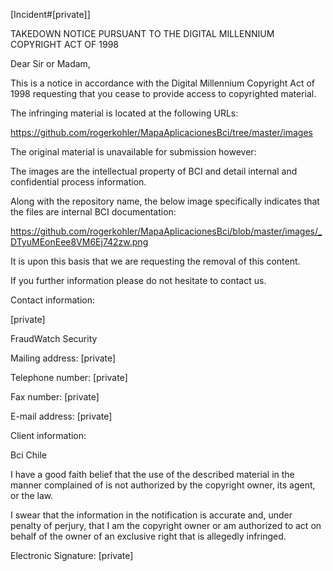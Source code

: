 [Incident#[private]]

TAKEDOWN NOTICE PURSUANT TO THE DIGITAL MILLENNIUM COPYRIGHT ACT OF 1998

Dear Sir or Madam,

 

This is a notice in accordance with the Digital Millennium Copyright Act of 1998 requesting that you cease to provide access to copyrighted material.

 

The infringing material is located at the following URLs:

https://github.com/rogerkohler/MapaAplicacionesBci/tree/master/images

 

 

The original material is unavailable for submission however:

 

The images are the intellectual property of BCI and detail internal and confidential process information.

 

Along with the repository name, the below image specifically indicates that the files are internal BCI documentation:

https://github.com/rogerkohler/MapaAplicacionesBci/blob/master/images/_DTyuMEonEee8VM6Ej742zw.png

 

It is upon this basis that we are requesting the removal of this content.

 

If you further information please do not hesitate to contact us.

 

 

Contact information:

[private]

FraudWatch Security

Mailing address: [private]

Telephone number: [private]

Fax number: [private]

E-mail address: [private]

 

Client information:

Bci Chile

 

I have a good faith belief that the use of the described material in the manner complained of is not authorized by the copyright owner, its agent, or the law.

 

I swear that the information in the notification is accurate and, under penalty of perjury, that I am the copyright owner or am authorized to act on behalf of the owner of an exclusive right that is allegedly infringed.

 

Electronic Signature: [private]
